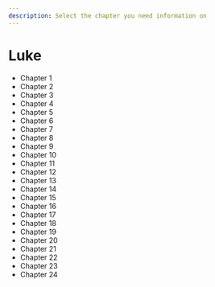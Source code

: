 ```yaml
---
description: Select the chapter you need information on
---
```


# Luke

* Chapter 1
* Chapter 2
* Chapter 3
* Chapter 4
* Chapter 5
* Chapter 6
* Chapter 7
* Chapter 8
* Chapter 9
* Chapter 10
* Chapter 11
* Chapter 12
* Chapter 13
* Chapter 14
* Chapter 15
* Chapter 16
* Chapter 17
* Chapter 18
* Chapter 19
* Chapter 20
* Chapter 21
* Chapter 22
* Chapter 23
* Chapter 24

